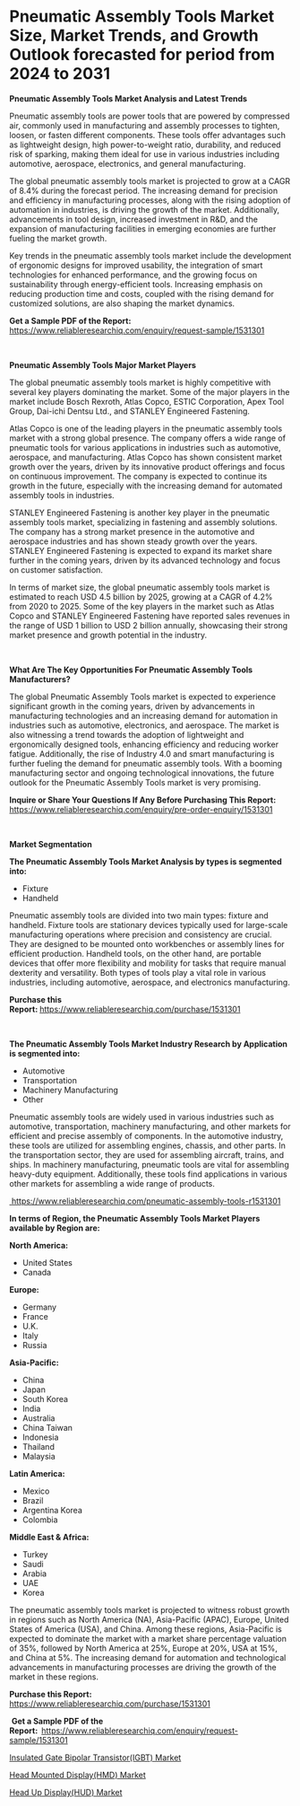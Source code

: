 <p><h1>Pneumatic Assembly Tools Market Size, Market Trends, and Growth Outlook forecasted for period from 2024 to 2031</h1></p><p><strong>Pneumatic Assembly Tools Market Analysis and Latest Trends</strong></p>
<p><p>Pneumatic assembly tools are power tools that are powered by compressed air, commonly used in manufacturing and assembly processes to tighten, loosen, or fasten different components. These tools offer advantages such as lightweight design, high power-to-weight ratio, durability, and reduced risk of sparking, making them ideal for use in various industries including automotive, aerospace, electronics, and general manufacturing.</p><p>The global pneumatic assembly tools market is projected to grow at a CAGR of 8.4% during the forecast period. The increasing demand for precision and efficiency in manufacturing processes, along with the rising adoption of automation in industries, is driving the growth of the market. Additionally, advancements in tool design, increased investment in R&D, and the expansion of manufacturing facilities in emerging economies are further fueling the market growth.</p><p>Key trends in the pneumatic assembly tools market include the development of ergonomic designs for improved usability, the integration of smart technologies for enhanced performance, and the growing focus on sustainability through energy-efficient tools. Increasing emphasis on reducing production time and costs, coupled with the rising demand for customized solutions, are also shaping the market dynamics.</p></p>
<p><strong>Get a Sample PDF of the Report:&nbsp;</strong> <a href="https://www.reliableresearchiq.com/enquiry/request-sample/1531301">https://www.reliableresearchiq.com/enquiry/request-sample/1531301</a></p>
<p>&nbsp;</p>
<p><strong>Pneumatic Assembly Tools Major Market Players</strong></p>
<p><p>The global pneumatic assembly tools market is highly competitive with several key players dominating the market. Some of the major players in the market include Bosch Rexroth, Atlas Copco, ESTIC Corporation, Apex Tool Group, Dai-ichi Dentsu Ltd., and STANLEY Engineered Fastening.</p><p>Atlas Copco is one of the leading players in the pneumatic assembly tools market with a strong global presence. The company offers a wide range of pneumatic tools for various applications in industries such as automotive, aerospace, and manufacturing. Atlas Copco has shown consistent market growth over the years, driven by its innovative product offerings and focus on continuous improvement. The company is expected to continue its growth in the future, especially with the increasing demand for automated assembly tools in industries.</p><p>STANLEY Engineered Fastening is another key player in the pneumatic assembly tools market, specializing in fastening and assembly solutions. The company has a strong market presence in the automotive and aerospace industries and has shown steady growth over the years. STANLEY Engineered Fastening is expected to expand its market share further in the coming years, driven by its advanced technology and focus on customer satisfaction.</p><p>In terms of market size, the global pneumatic assembly tools market is estimated to reach USD 4.5 billion by 2025, growing at a CAGR of 4.2% from 2020 to 2025. Some of the key players in the market such as Atlas Copco and STANLEY Engineered Fastening have reported sales revenues in the range of USD 1 billion to USD 2 billion annually, showcasing their strong market presence and growth potential in the industry.</p></p>
<p>&nbsp;</p>
<p><strong>What Are The Key Opportunities For Pneumatic Assembly Tools Manufacturers?</strong></p>
<p><p>The global Pneumatic Assembly Tools market is expected to experience significant growth in the coming years, driven by advancements in manufacturing technologies and an increasing demand for automation in industries such as automotive, electronics, and aerospace. The market is also witnessing a trend towards the adoption of lightweight and ergonomically designed tools, enhancing efficiency and reducing worker fatigue. Additionally, the rise of Industry 4.0 and smart manufacturing is further fueling the demand for pneumatic assembly tools. With a booming manufacturing sector and ongoing technological innovations, the future outlook for the Pneumatic Assembly Tools market is very promising.</p></p>
<p><strong>Inquire or Share Your Questions If Any Before Purchasing This Report:</strong> <a href="https://www.reliableresearchiq.com/enquiry/pre-order-enquiry/1531301">https://www.reliableresearchiq.com/enquiry/pre-order-enquiry/1531301</a></p>
<p>&nbsp;</p>
<p><strong>Market Segmentation</strong></p>
<p><strong>The Pneumatic Assembly Tools Market Analysis by types is segmented into:</strong></p>
<p><ul><li>Fixture</li><li>Handheld</li></ul></p>
<p><p>Pneumatic assembly tools are divided into two main types: fixture and handheld. Fixture tools are stationary devices typically used for large-scale manufacturing operations where precision and consistency are crucial. They are designed to be mounted onto workbenches or assembly lines for efficient production. Handheld tools, on the other hand, are portable devices that offer more flexibility and mobility for tasks that require manual dexterity and versatility. Both types of tools play a vital role in various industries, including automotive, aerospace, and electronics manufacturing.</p></p>
<p><strong>Purchase this Report:&nbsp;</strong><a href="https://www.reliableresearchiq.com/purchase/1531301">https://www.reliableresearchiq.com/purchase/1531301</a></p>
<p>&nbsp;</p>
<p><strong>The Pneumatic Assembly Tools Market Industry Research by Application is segmented into:</strong></p>
<p><ul><li>Automotive</li><li>Transportation</li><li>Machinery Manufacturing</li><li>Other</li></ul></p>
<p><p>Pneumatic assembly tools are widely used in various industries such as automotive, transportation, machinery manufacturing, and other markets for efficient and precise assembly of components. In the automotive industry, these tools are utilized for assembling engines, chassis, and other parts. In the transportation sector, they are used for assembling aircraft, trains, and ships. In machinery manufacturing, pneumatic tools are vital for assembling heavy-duty equipment. Additionally, these tools find applications in various other markets for assembling a wide range of products.</p></p>
<p><a href="https://www.reliableresearchiq.com/pneumatic-assembly-tools-r1531301">&nbsp;https://www.reliableresearchiq.com/pneumatic-assembly-tools-r1531301</a></p>
<p><strong>In terms of Region, the Pneumatic Assembly Tools Market Players available by Region are:</strong></p>
<p>
    <p> <strong> North America: </strong>
        <ul>
            <li>United States</li>
            <li>Canada</li>
        </ul>
        </p> 
    <p> <strong> Europe: </strong>
        <ul>
            <li>Germany</li>
            <li>France</li>
            <li>U.K.</li>
            <li>Italy</li>
            <li>Russia</li>
        </ul>
        </p> 
    <p> <strong> Asia-Pacific: </strong>
        <ul>
            <li>China</li>
            <li>Japan</li>
            <li>South Korea</li>
            <li>India</li>
            <li>Australia</li>
            <li>China Taiwan</li>
            <li>Indonesia</li>
            <li>Thailand</li>
            <li>Malaysia</li>
        </ul>
        </p> 
    <p> <strong> Latin America: </strong>
        <ul>
            <li>Mexico</li>
            <li>Brazil</li>
            <li>Argentina Korea</li>
            <li>Colombia</li>
        </ul>
        </p> 
    <p> <strong> Middle East & Africa: </strong>
        <ul>
            <li>Turkey</li>
            <li>Saudi</li>
            <li>Arabia</li>
            <li>UAE</li>
            <li>Korea</li>
        </ul>
    </p>
    </p>
<p><p>The pneumatic assembly tools market is projected to witness robust growth in regions such as North America (NA), Asia-Pacific (APAC), Europe, United States of America (USA), and China. Among these regions, Asia-Pacific is expected to dominate the market with a market share percentage valuation of 35%, followed by North America at 25%, Europe at 20%, USA at 15%, and China at 5%. The increasing demand for automation and technological advancements in manufacturing processes are driving the growth of the market in these regions.</p></p>
<p><strong>Purchase this Report: </strong><a href="https://www.reliableresearchiq.com/purchase/1531301">https://www.reliableresearchiq.com/purchase/1531301</a></p>
<p>&nbsp;<strong>Get a Sample PDF of the Report:&nbsp;&nbsp;</strong><a href="https://www.reliableresearchiq.com/enquiry/request-sample/1531301">https://www.reliableresearchiq.com/enquiry/request-sample/1531301</a></p>
<p><strong></strong></p>
<p><p><a href="https://github.com/trackie2000/Market-Research-Report-List-1/blob/main/insulated-gate-bipolar-transistorigbt-market.md">Insulated Gate Bipolar Transistor(IGBT) Market</a></p><p><a href="https://github.com/tyleolden34345/Market-Research-Report-List-1/blob/main/head-mounted-displayhmd-market.md">Head Mounted Display(HMD) Market</a></p><p><a href="https://github.com/ferandochandle/Market-Research-Report-List-1/blob/main/head-up-displayhud-market.md">Head Up Display(HUD) Market</a></p></p>